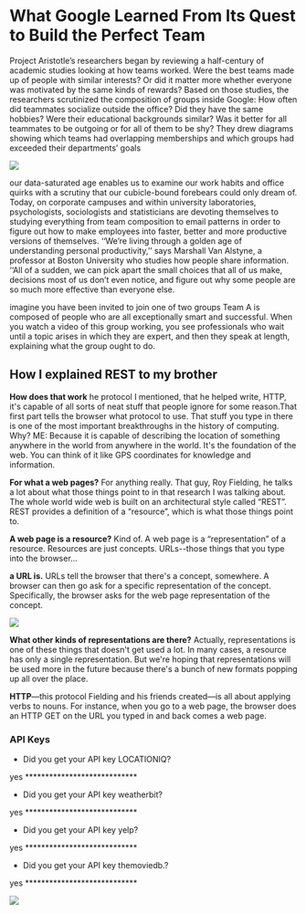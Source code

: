 # What Google Learned From Its Quest to Build the Perfect Team
Project Aristotle’s researchers began by reviewing a half-century of academic studies looking at how teams worked. Were the best teams made up of people with similar interests? Or did it matter more whether everyone was motivated by the same kinds of rewards? Based on those studies, the researchers scrutinized the composition of groups inside Google: How often did teammates socialize outside the office? Did they have the same hobbies? Were their educational backgrounds similar? Was it better for all teammates to be outgoing or for all of them to be shy? They drew diagrams showing which teams had overlapping memberships and which groups had exceeded their departments’ goals

![](https://i.pinimg.com/originals/33/4e/a6/334ea6c8f4f5f744746234a8f3e0ba4f.gif)


our data-saturated age enables us to examine our work habits and office quirks with a scrutiny that our cubicle-bound forebears could only dream of. Today, on corporate campuses and within university laboratories, psychologists, sociologists and statisticians are devoting themselves to studying everything from team composition to email patterns in order to figure out how to make employees into faster, better and more productive versions of themselves. ‘‘We’re living through a golden age of understanding personal productivity,’’ says Marshall Van Alstyne, a professor at Boston University who studies how people share information. ‘‘All of a sudden, we can pick apart the small choices that all of us make, decisions most of us don’t even notice, and figure out why some people are so much more effective than everyone else.

imagine you have been invited to join one of two groups Team A is composed of people who are all exceptionally smart and successful. When you watch a video of this group working, you see professionals who wait until a topic arises in which they are expert, and then they speak at length, explaining what the group ought to do.
<p>

## How I explained REST to my brother
<p>

**How does that work**
he protocol I mentioned, that he helped write, HTTP, it's capable of all sorts of neat stuff that people ignore for some reason.That first part tells the browser what protocol to use. That stuff you type in there is one of the most important breakthroughs in the history of computing.
Why?
ME: Because it is capable of describing the location of something anywhere in the world from anywhere in the world. It's the foundation of the web. You can think of it like GPS coordinates for knowledge and information.
<p>

**For what a web pages?**
For anything really. That guy, Roy Fielding, he talks a lot about what those things point to in that research I was talking about. The whole world wide web is built on an architectural style called “REST”. REST provides a definition of a “resource”, which is what those things point to.
<p>

**A web page is a resource?**
Kind of. A web page is a “representation” of a resource. Resources are just concepts. URLs--those things that you type into the browser...

**a URL is.**
URLs tell the browser that there's a concept, somewhere. A browser can then go ask for a specific representation of the concept. Specifically, the browser asks for the web page representation of the concept.


![](https://encrypted-tbn0.gstatic.com/images?q=tbn:ANd9GcTuHKzLMh69OBM0WGWkbAhRx9F5MwCYryp_4Wnhxt0wIxUHatXogsHwmESaxcuh9Q0oRvs&usqp=CAU)



**What other kinds of representations are there?**
Actually, representations is one of these things that doesn't get used a lot. In many cases, a resource has only a single representation. But we're hoping that representations will be used more in the future because there's a bunch of new formats popping up all over the place.

**HTTP**—this protocol Fielding and his friends created—is all about applying verbs to nouns. For instance, when you go to a web page, the browser does an HTTP GET on the URL you typed in and back comes a web page.
<p>

### API Keys

- Did you get your API key LOCATIONIQ?
<p>
yes ****************************

- Did you get your API key weatherbit?
<p>
yes ****************************

- Did you get your API key yelp?
<p>
yes ****************************

- Did you get your API key themoviedb.?
<p>
yes ****************************



![](https://support.everlaw.com/hc/article_attachments/360080119951/Everlaw_API.gif)



